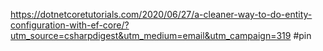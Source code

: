 https://dotnetcoretutorials.com/2020/06/27/a-cleaner-way-to-do-entity-configuration-with-ef-core/?utm_source=csharpdigest&utm_medium=email&utm_campaign=319
#pin